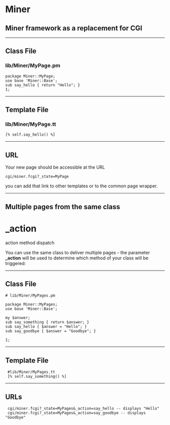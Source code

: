 # Miner
## Miner framework as a replacement for CGI

* * *
## Class File 

### lib/Miner/MyPage.pm


    package Miner::MyPage;
    use base 'Miner::Base';
    sub say_hello { return "Hello"; }
    1;

* * *
## Template File 

### lib/Miner/MyPage.tt

    [% self.say_hello() %]

* * *
## URL

Your new page should be accessible at the URL 

    cgi/miner.fcgi?_state=MyPage

you can add that link to other templates or to the common page wrapper.

* * *

## Multiple pages from the same class
# _action


action method dispatch

You can use the same class to deliver multiple pages - the parameter **_action** will be used to determine which method of your class will be triggered:

* * *

## Class File 

    # lib/Miner/MyPages.pm

    package Miner::MyPages;
    use base 'Miner::Base';

    my $answer;
    sub say_something { return $answer; }
    sub say_hello { $answer = "Hello"; }
    sub say_goodbye { $answer = "Goodbye"; }

    1;

* * *

## Template File

     #lib/Miner/MyPages.tt
     [% self.say_something() %]


* * *
## URLs

     cgi/miner.fcgi?_state=MyPages&_action=say_hello -- displays "Hello"
     cgi/miner.fcgi?_state=MyPages&_action=say_goodbye -- displays "Goodbye"

